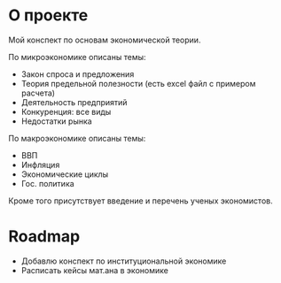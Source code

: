 # О проекте
Мой конспект по основам экономической теории.

По микроэкономике описаны темы:
- Закон спроса и предложения
- Теория предельной полезности (есть excel файл с примером расчета)
- Деятельность предприятий
- Конкуренция: все виды
- Недостатки рынка

По макроэкономике описаны темы:
- ВВП
- Инфляция
- Экономические циклы
- Гос. политика

Кроме того присутствует введение и перечень ученых экономистов.

# Roadmap

- Добавлю конспект по институциональной экономике
- Расписать кейсы мат.ана в экономике

